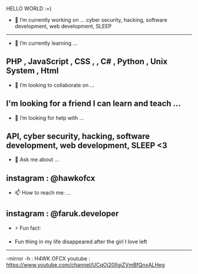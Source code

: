 HELLO WORLD :=)
- 🔭 I’m currently working on ... 
cyber security, hacking, software development, web development, SLEEP
---------------------------------------------------------------------------------
- 🌱 I’m currently learning ...

PHP , JavaScript , CSS , , C#  , Python  , Unix System , Html 
---------------------------------------------------------------------------------
- 👯 I’m looking to collaborate on ...

I'm looking for a friend I can learn and teach ...
---------------------------------------------------------------------------------
- 🤔 I’m looking for help with ...

API, cyber security, hacking, software development, web development, SLEEP <3
---------------------------------------------------------------------------------
- 💬 Ask me about ...

instagram : @hawkofcx
---------------------------------------------------------------------------------
- 📫 How to reach me: ...

instagram : @faruk.developer
---------------------------------------------------------------------------------
- ⚡ Fun fact: 

- Fun thing in my life disappeared after the girl I love left
--------------------------------------------------------------------------------

-mirror -h : H4WK OFCX
youtube : 
https://www.youtube.com/channel/UCqOj20IIgiZVmBfQnxALHeg

